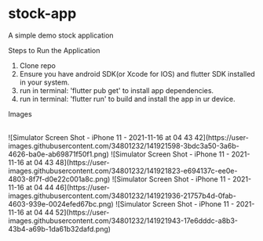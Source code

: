 # stock-app
A simple demo stock application

Steps to Run the Application
1. Clone repo
2. Ensure you have android SDK(or Xcode for IOS) and flutter SDK installed in your system.
3. run in terminal: 'flutter pub get' to install app dependencies.
4. run in terminal: 'flutter run' to build and install the app in ur device.


Images

<br>
![Simulator Screen Shot - iPhone 11 - 2021-11-16 at 04 43 42](https://user-images.githubusercontent.com/34801232/141921598-3bdc3a50-3a6b-4626-ba0e-ab69871f50f1.png)
![Simulator Screen Shot - iPhone 11 - 2021-11-16 at 04 43 48](https://user-images.githubusercontent.com/34801232/141921823-e694137c-ee0e-4803-8f7f-d0e22c001a8c.png)
![Simulator Screen Shot - iPhone 11 - 2021-11-16 at 04 44 46](https://user-images.githubusercontent.com/34801232/141921936-21757b4d-0fab-4603-939e-0024efed67bc.png)
![Simulator Screen Shot - iPhone 11 - 2021-11-16 at 04 44 52](https://user-images.githubusercontent.com/34801232/141921943-17e6dddc-a8b3-43b4-a69b-1da61b32dafd.png)
